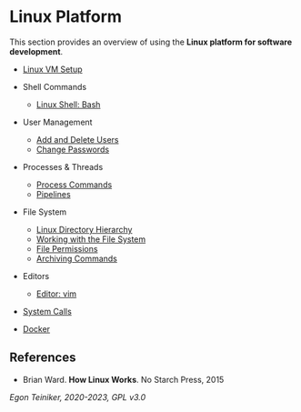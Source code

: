 # Linux Platform

This section provides an overview of using the **Linux platform for software development**.

* [Linux VM Setup](setup)

* Shell Commands
    * [Linux Shell: Bash](shell/README.md)    

* User Management 
    * [Add and Delete Users](user-management/AddAndDeleteUser.md)
    * [Change Passwords](user-management/ChangePassword.md)

* Processes & Threads
    * [Process Commands](processes/ProcessCommands.md)
    * [Pipelines](processes/pipeline/README.md)

* File System
    * [Linux Directory Hierarchy](filesystem/DirectoryHierarchy.md)
    * [Working with the File System](filesystem/FileSystemCommands.md)
    * [File Permissions](filesystem/Permissions.md)
    * [Archiving Commands](filesystem/Archiving.md)

* Editors 
    * [Editor: vim](editors/vim.md)

* [System Calls](system-calls)

* [Docker](docker/)

## References

* Brian Ward. **How Linux Works**. No Starch Press, 2015
    

*Egon Teiniker, 2020-2023, GPL v3.0*    
